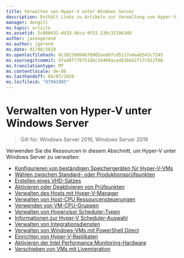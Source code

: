 ```yaml
---
title: Verwalten von Hyper-V unter Windows Server
description: Enthält Links zu Artikeln zur Verwaltung von Hyper-V.
manager: dongill
ms.topic: article
ms.assetid: 5c06b632-dd19-46ca-9f51-130c321963d8
author: jasongerend
ms.author: jgerend
ms.date: 01/08/2018
ms.openlocfilehash: 8c58236004b78902eed07cd5117e4aa6543c7245
ms.sourcegitcommit: dfa48f77b751dbc34409aced628eb2f17c912f08
ms.translationtype: MT
ms.contentlocale: de-DE
ms.lasthandoff: 08/07/2020
ms.locfileid: "87941985"
---
```

# <a name="manage-hyper-v-on-windows-server"></a>Verwalten von Hyper-V unter Windows Server

>Gilt für: Windows Server 2016, Windows Server 2019

Verwenden Sie die Ressourcen in diesem Abschnitt, um Hyper-V unter Windows Server zu verwalten:

- [Konfigurieren von beständigen Speichergeräten für Hyper-V-VMs](persistent-memory-cmdlets.md)
- [Wählen zwischen Standard- oder Produktionsprüfpunkten](Choose-between-standard-or-production-checkpoints-in-Hyper-V.md)
- [Erstellen eines VHD-Satzes](Create-VHDSet-file.md)
- [Aktivieren oder Deaktivieren von Prüfpunkten](Enable-or-disable-checkpoints-in-Hyper-V.md)
- [Verwalten des Hosts mit Hyper-V-Manager](Remotely-manage-Hyper-V-hosts.md)
- [Verwalten von Host-CPU Ressourcensteuerungen](manage-hyper-v-minroot-2016.md)
- [Verwenden von VM-CPU-Gruppen](manage-hyper-v-cpugroups.md)
- [Verwalten von Hypervisor Scheduler-Typen](manage-hyper-v-scheduler-types.md)
- [Informationen zur Hyper-V Scheduler-Auswahl](about-hyper-v-scheduler-type-selection.md)
- [Verwalten von Integrationsdiensten](Manage-Hyper-V-integration-services.md)
- [Verwalten von Windows-VMs mit PowerShell Direct](Manage-Windows-virtual-machines-with-powershell-direct.md)
- [Einrichten von Hyper-V-Replikaten](Set-up-Hyper-V-Replica.md)
- [Aktivieren der Intel Performance Monitoring-Hardware](Performance-Monitoring-Hardware.md)
- [Verschieben von VMs mit Livemigration](Live-migration-overview.md)
